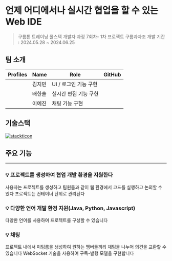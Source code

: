 # 언제 어디에서나 실시간 협업을 할 수 있는 Web IDE

> 구름톤 트레이닝 풀스택 개발자 과정 7회차- 1차 프로젝트 구름과자조
> 개발 기간 : 2024.05.28 ~ 2024.06.25

## 팀 소개

| Profiles | Name | Role | GitHub |
| --- | --- | --- | --- |
|| 김지민 | UI / 로그인 기능 구현 | |
|| 배한솔 | 실시간 편집 기능 구현 |  |
|| 이예진 | 채팅 기능 구현 ||

## 기술스택
[![stackticon](https://firebasestorage.googleapis.com/v0/b/stackticon-81399.appspot.com/o/images%2F1718071704115?alt=media&token=6f94698b-490b-4950-9917-0a1a655794fb)](https://github.com/msdio/stackticon)

## 주요 기능 
---
### :bulb: 프로젝트를 생성하여 협업 개발 환경을 지원한다
사용자는 프로젝트를 생성하고 팀원들과 같이 웹 환경에서
코드를 실행하고 논의할 수 있다 프로젝트는 컨테이너 단위로 관리된다

### :bulb: 다양한 언어 개발 환경 지원(Java, Python, Javascript)
다양한 언어를 사용하여 프로젝트를 구성할 수 있습니다 

### :bulb: 채팅
프로젝트 내에서 미팅룸을 생성하여 원하는 멤버들끼리 채팅을 나누어 의견을 교환할 수 있습니다
WebSocket 기술을 사용하여 구독-발행 모델을 구현합니다 
